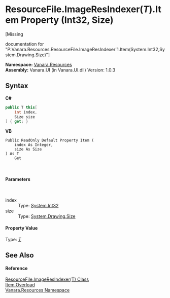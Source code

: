 # ResourceFile.ImageResIndexer(*T*).Item Property (Int32, Size)
 

\[Missing <summary> documentation for "P:Vanara.Resources.ResourceFile.ImageResIndexer`1.Item(System.Int32,System.Drawing.Size)"\]

**Namespace:**&nbsp;<a href="f4a44256-dd05-8db0-0376-3f0440563f71">Vanara.Resources</a><br />**Assembly:**&nbsp;Vanara.UI (in Vanara.UI.dll) Version: 1.0.3

## Syntax

**C#**<br />
``` C#
public T this[
	int index,
	Size size
] { get; }
```

**VB**<br />
``` VB
Public ReadOnly Default Property Item ( 
	index As Integer,
	size As Size
) As T
	Get
```

<br />

#### Parameters
&nbsp;<dl><dt>index</dt><dd>Type: <a href="http://msdn2.microsoft.com/en-us/library/td2s409d" target="_blank">System.Int32</a><br /></dd><dt>size</dt><dd>Type: <a href="http://msdn2.microsoft.com/en-us/library/bfwt6fe5" target="_blank">System.Drawing.Size</a><br /></dd></dl>

#### Property Value
Type: <a href="2ca11752-145f-ea7d-269a-82962127c07f">*T*</a>

## See Also


#### Reference
<a href="2ca11752-145f-ea7d-269a-82962127c07f">ResourceFile.ImageResIndexer(T) Class</a><br /><a href="4d75cc1c-80c0-2752-3080-e66a7df72a70">Item Overload</a><br /><a href="f4a44256-dd05-8db0-0376-3f0440563f71">Vanara.Resources Namespace</a><br />